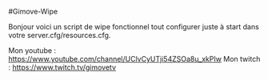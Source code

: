 #Gimove-Wipe

Bonjour voici un script de wipe fonctionnel tout configurer juste à start dans votre server.cfg/resources.cfg.

Mon youtube : https://www.youtube.com/channel/UClvCyUTji54ZSOa8u_xkPIw
Mon twitch : https://www.twitch.tv/gimovetv

